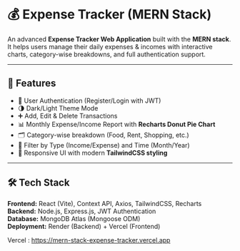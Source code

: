 # 💰 Expense Tracker (MERN Stack)

An advanced **Expense Tracker Web Application** built with the **MERN stack**.  
It helps users manage their daily expenses & incomes with interactive charts, category-wise breakdowns, and full authentication support.  

---

## 🚀 Features

- 🔑 User Authentication (Register/Login with JWT)  
- 🌗 Dark/Light Theme Mode  
- ➕ Add, Edit & Delete Transactions  
- 📊 Monthly Expense/Income Report with **Recharts Donut Pie Chart**  
- 🗂️ Category-wise breakdown (Food, Rent, Shopping, etc.)  
- 📅 Filter by Type (Income/Expense) and Time (Month/Year)  
- 📱 Responsive UI with modern **TailwindCSS styling**  

---

## 🛠️ Tech Stack

**Frontend:** React (Vite), Context API, Axios, TailwindCSS, Recharts  
**Backend:** Node.js, Express.js, JWT Authentication  
**Database:** MongoDB Atlas (Mongoose ODM)  
**Deployment:** Render (Backend) + Vercel (Frontend)  

Vercel : https://mern-stack-expense-tracker.vercel.app

